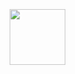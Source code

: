 <div id="header" align="center">
    <img src="https://sweezy-cursors.com/wp-content/uploads/cursor/adventure-time-bmo-vhs-mode-animated/adventure-time-bmo-vhs-mode-animated-custom-cursor.gif" width="100">
</div>


